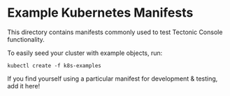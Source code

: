 # Example Kubernetes Manifests

This directory contains manifests commonly used to test Tectonic Console functionality.

To easily seed your cluster with example objects, run:

`kubectl create -f k8s-examples`

If you find yourself using a particular manifest for development & testing, add it here!
